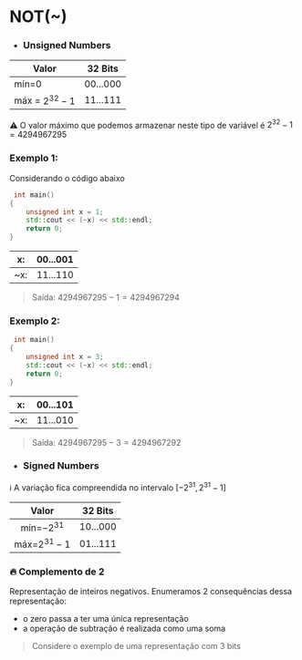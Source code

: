  # NOT(~)

* ### Unsigned Numbers

| **Valor**        | **32 Bits** |
|------------------|----------|
| mín=0            | 00...000 |
| máx = $2^{32}-1$ | 11...111 |  

:warning: O valor máximo que podemos armazenar neste tipo de variável é $2^{32}-1=4294967295$

### Exemplo 1:
Considerando o código abaixo

```cpp
 int main()
{
    unsigned int x = 1;
    std::cout << (~x) << std::endl;
    return 0;
}
```
| x:  | 00...001 |
|-----|----------|
| ~x: | 11...110 |

> Saída: $4294967295-1=4294967294$


### Exemplo 2:
```cpp
 int main()
{
    unsigned int x = 3;
    std::cout << (~x) << std::endl;
    return 0;
}
``` 
| x:  | 00...101 |
|-----|----------|
| ~x: | 11...010 |

> Saída: $4294967295-3=4294967292$

* ### Signed Numbers
:information_source: A variação fica compreendida no intervalo $[-2^{31}, 2^{31}-1]$

|   **Valor**  | **32 Bits** |
|:------------:|:-----------:|
| mín=$-2^{31}$ |    10...000 |
| máx=$2^{31}-1$  |    01...111 |

### :fire: Complemento de 2
Representação de inteiros negativos. Enumeramos 2 consequências dessa representação:
* o zero passa a ter uma única representação
* a operação de subtração é realizada como uma soma

> Considere o exemplo de uma representação com 3 bits
> 
